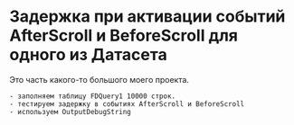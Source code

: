 # Задержка при активации событий AfterScroll и BeforeScroll для одного из Датасета
  
Это часть какого-то большого моего проекта.

	- заполняем таблицу FDQuery1 10000 строк.
	- тестируем задержку в событиях AfterScroll и BeforeScroll
	- используем OutputDebugString	

